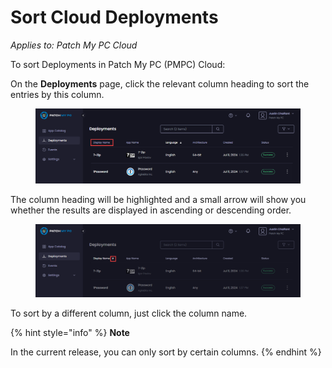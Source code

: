 # Sort Cloud Deployments

_Applies to: Patch My PC Cloud_

To sort Deployments in Patch My PC (PMPC) Cloud:

On the **Deployments** page, click the relevant column heading to sort the entries by this column.

<figure><img src="../../../.gitbook/assets/image (630).png" alt="Sorting deployments by clicking the relevant column heading."><figcaption></figcaption></figure>

The column heading will be highlighted and a small arrow will show you whether the results are displayed in ascending or descending order.

<figure><img src="../../../.gitbook/assets/image (631).png" alt="Arrow showing the sort order"><figcaption></figcaption></figure>

To sort by a different column, just click the column name.

{% hint style="info" %}
**Note**

In the current release, you can only sort by certain columns.
{% endhint %}
